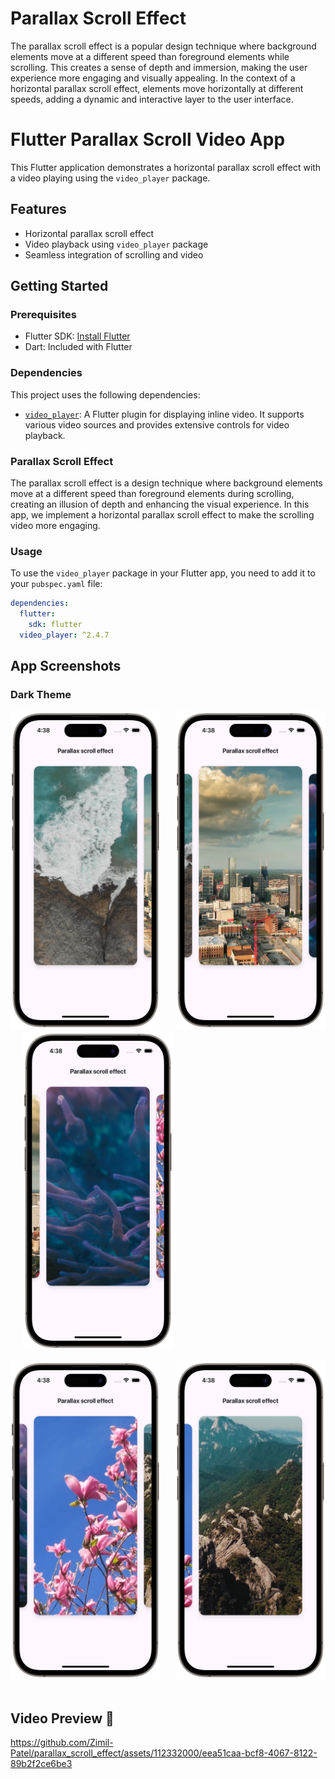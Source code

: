 # Parallax Scroll Effect

The parallax scroll effect is a popular design technique where background elements move at a different speed than foreground elements while scrolling. This creates a sense of depth and immersion, making the user experience more engaging and visually appealing. In the context of a horizontal parallax scroll effect, elements move horizontally at different speeds, adding a dynamic and interactive layer to the user interface.

# Flutter Parallax Scroll Video App

This Flutter application demonstrates a horizontal parallax scroll effect with a video playing using the `video_player` package.

## Features

- Horizontal parallax scroll effect
- Video playback using `video_player` package
- Seamless integration of scrolling and video

## Getting Started

### Prerequisites

- Flutter SDK: [Install Flutter](https://flutter.dev/docs/get-started/install)
- Dart: Included with Flutter

### Dependencies

This project uses the following dependencies:

- [`video_player`](https://pub.dev/packages/video_player): A Flutter plugin for displaying inline video. It supports various video sources and provides extensive controls for video playback.

### Parallax Scroll Effect

The parallax scroll effect is a design technique where background elements move at a different speed than foreground elements during scrolling, creating an illusion of depth and enhancing the visual experience. In this app, we implement a horizontal parallax scroll effect to make the scrolling video more engaging.

### Usage

To use the `video_player` package in your Flutter app, you need to add it to your `pubspec.yaml` file:

```yaml
dependencies:
  flutter:
    sdk: flutter
  video_player: ^2.4.7
```

## App Screenshots

### Dark Theme

<div align="left">

<img src= "https://github.com/Zimil-Patel/parallax_scroll_effect/blob/main/snaps/img1-portrait.png" height = 510 width = 240> &nbsp;&nbsp;&nbsp;&nbsp; <img src= "https://github.com/Zimil-Patel/parallax_scroll_effect/blob/main/snaps/img2-portrait.png" height = 510 width = 240> &nbsp;&nbsp;&nbsp;&nbsp; <img src= "https://github.com/Zimil-Patel/parallax_scroll_effect/blob/main/snaps/img3-portrait.png" height = 510 width = 240>

<img src= "https://github.com/Zimil-Patel/parallax_scroll_effect/blob/main/snaps/img4-portrait.png" height = 510 width = 240> &nbsp;&nbsp;&nbsp;&nbsp; <img src= "https://github.com/Zimil-Patel/parallax_scroll_effect/blob/main/snaps/img5-portrait.png" height = 510 width = 240> &nbsp;&nbsp;&nbsp;&nbsp;

</div>


## Video Preview 🎥


https://github.com/Zimil-Patel/parallax_scroll_effect/assets/112332000/eea51caa-bcf8-4067-8122-89b2f2ce6be3



